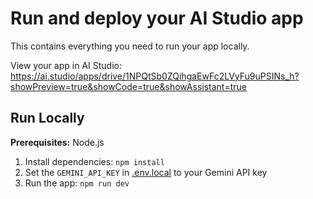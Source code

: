 # Run and deploy your AI Studio app

This contains everything you need to run your app locally.

View your app in AI Studio: https://ai.studio/apps/drive/1NPQtSb0ZQihgaEwFc2LVyFu9uPSINs_h?showPreview=true&showCode=true&showAssistant=true

## Run Locally

**Prerequisites:**  Node.js


1. Install dependencies:
   `npm install`
2. Set the `GEMINI_API_KEY` in [.env.local](.env.local) to your Gemini API key
3. Run the app:
   `npm run dev`
